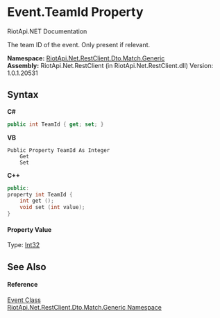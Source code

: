 # Event.TeamId Property 
RiotApi.NET Documentation 

The team ID of the event. Only present if relevant.

**Namespace:**&nbsp;<a href="f4767f78-ec21-8fc9-5619-34d53bfe8e2e">RiotApi.Net.RestClient.Dto.Match.Generic</a><br />**Assembly:**&nbsp;RiotApi.Net.RestClient (in RiotApi.Net.RestClient.dll) Version: 1.0.1.20531

## Syntax

**C#**<br />
``` C#
public int TeamId { get; set; }
```

**VB**<br />
``` VB
Public Property TeamId As Integer
	Get
	Set
```

**C++**<br />
``` C++
public:
property int TeamId {
	int get ();
	void set (int value);
}
```


#### Property Value
Type: <a href="http://msdn2.microsoft.com/en-us/library/td2s409d" target="_blank">Int32</a>

## See Also


#### Reference
<a href="31b28275-05b4-aa9d-75cc-729c08e630a4">Event Class</a><br /><a href="f4767f78-ec21-8fc9-5619-34d53bfe8e2e">RiotApi.Net.RestClient.Dto.Match.Generic Namespace</a><br />